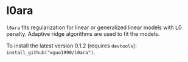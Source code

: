 # l0ara

`l0ara` fits regularization for linear or generalized linear models with L0 penalty.  Adaptive ridge algorithms are used to fit the models.

To install the latest version 0.1.2 (requires `devtools`): `install_github("wguo1990/l0ara")`.
